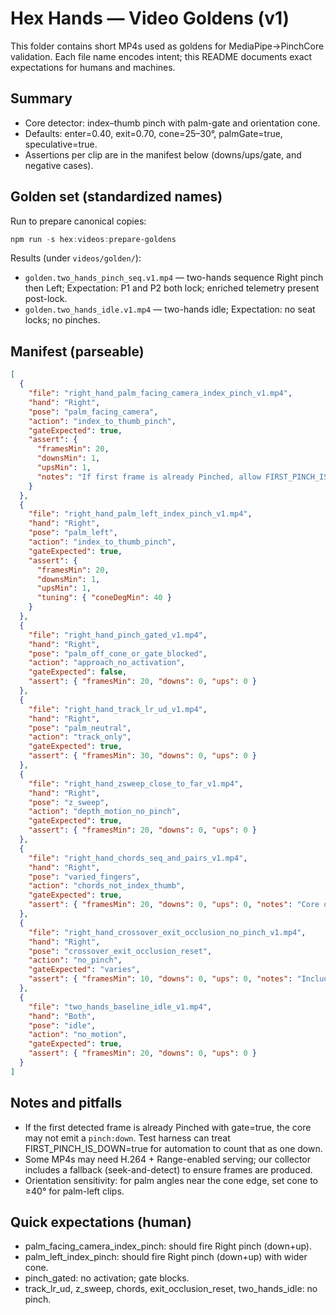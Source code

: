 # Hex Hands — Video Goldens (v1)

This folder contains short MP4s used as goldens for MediaPipe→PinchCore validation. Each file name encodes intent; this README documents exact expectations for humans and machines.

## Summary

- Core detector: index–thumb pinch with palm-gate and orientation cone.
- Defaults: enter=0.40, exit=0.70, cone=25–30°, palmGate=true, speculative=true.
- Assertions per clip are in the manifest below (downs/ups/gate, and negative cases).

## Golden set (standardized names)

Run to prepare canonical copies:

```powershell
npm run -s hex:videos:prepare-goldens
```

Results (under `videos/golden/`):

- `golden.two_hands_pinch_seq.v1.mp4` — two-hands sequence Right pinch then Left; Expectation: P1 and P2 both lock; enriched telemetry present post-lock.
- `golden.two_hands_idle.v1.mp4` — two-hands idle; Expectation: no seat locks; no pinches.

## Manifest (parseable)

```json
[
  {
    "file": "right_hand_palm_facing_camera_index_pinch_v1.mp4",
    "hand": "Right",
    "pose": "palm_facing_camera",
    "action": "index_to_thumb_pinch",
    "gateExpected": true,
    "assert": {
      "framesMin": 20,
      "downsMin": 1,
      "upsMin": 1,
      "notes": "If first frame is already Pinched, allow FIRST_PINCH_IS_DOWN to count initial state."
    }
  },
  {
    "file": "right_hand_palm_left_index_pinch_v1.mp4",
    "hand": "Right",
    "pose": "palm_left",
    "action": "index_to_thumb_pinch",
    "gateExpected": true,
    "assert": {
      "framesMin": 20,
      "downsMin": 1,
      "upsMin": 1,
      "tuning": { "coneDegMin": 40 }
    }
  },
  {
    "file": "right_hand_pinch_gated_v1.mp4",
    "hand": "Right",
    "pose": "palm_off_cone_or_gate_blocked",
    "action": "approach_no_activation",
    "gateExpected": false,
    "assert": { "framesMin": 20, "downs": 0, "ups": 0 }
  },
  {
    "file": "right_hand_track_lr_ud_v1.mp4",
    "hand": "Right",
    "pose": "palm_neutral",
    "action": "track_only",
    "gateExpected": true,
    "assert": { "framesMin": 30, "downs": 0, "ups": 0 }
  },
  {
    "file": "right_hand_zsweep_close_to_far_v1.mp4",
    "hand": "Right",
    "pose": "z_sweep",
    "action": "depth_motion_no_pinch",
    "gateExpected": true,
    "assert": { "framesMin": 20, "downs": 0, "ups": 0 }
  },
  {
    "file": "right_hand_chords_seq_and_pairs_v1.mp4",
    "hand": "Right",
    "pose": "varied_fingers",
    "action": "chords_not_index_thumb",
    "gateExpected": true,
    "assert": { "framesMin": 20, "downs": 0, "ups": 0, "notes": "Core detects only index–thumb for now." }
  },
  {
    "file": "right_hand_crossover_exit_occlusion_no_pinch_v1.mp4",
    "hand": "Right",
    "pose": "crossover_exit_occlusion_reset",
    "action": "no_pinch",
    "gateExpected": "varies",
    "assert": { "framesMin": 10, "downs": 0, "ups": 0, "notes": "Includes mid-run crossover of two hands before exit/occlusion; used for ID stability without pinch." }
  },
  {
    "file": "two_hands_baseline_idle_v1.mp4",
    "hand": "Both",
    "pose": "idle",
    "action": "no_motion",
    "gateExpected": true,
    "assert": { "framesMin": 20, "downs": 0, "ups": 0 }
  }
]
```

## Notes and pitfalls

- If the first detected frame is already Pinched with gate=true, the core may not emit a `pinch:down`. Test harness can treat FIRST_PINCH_IS_DOWN=true for automation to count that as one down.
- Some MP4s may need H.264 + Range-enabled serving; our collector includes a fallback (seek-and-detect) to ensure frames are produced.
- Orientation sensitivity: for palm angles near the cone edge, set cone to ≥40° for palm-left clips.

## Quick expectations (human)

- palm_facing_camera_index_pinch: should fire Right pinch (down+up).
- palm_left_index_pinch: should fire Right pinch (down+up) with wider cone.
- pinch_gated: no activation; gate blocks.
- track_lr_ud, z_sweep, chords, exit_occlusion_reset, two_hands_idle: no pinch.
